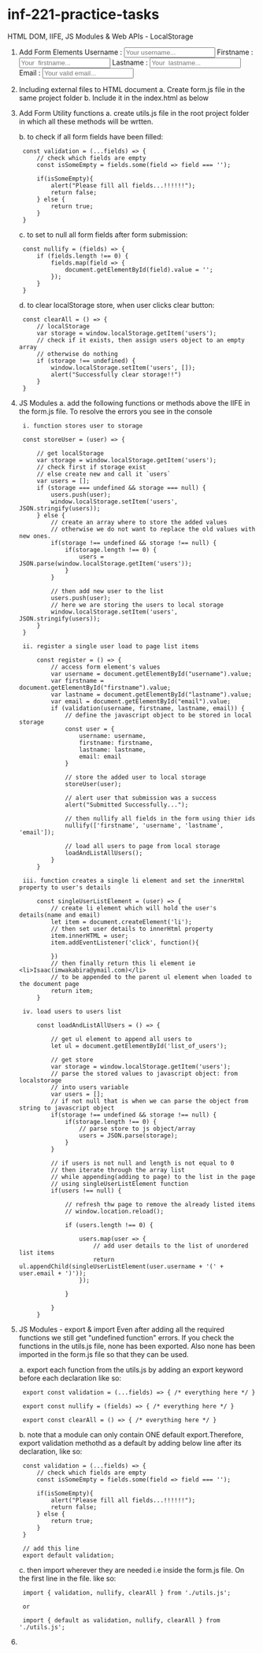 # inf-221-practice-tasks
HTML DOM, IIFE, JS Modules &amp; Web APIs - LocalStorage

1. Add Form Elements
    <label>Username :</label>
    <input type="text" name="username" id="username" placeholder="Your username..." />
    <label>Firstname :</label>
    <input type="text" name="firstname" id="firstname" placeholder="Your  firstname..." />
    <label>Lastname :</label>
    <input type="text" name="lastname" id="lastname" placeholder="Your  lastname..." />
    <label>Email :</label>
    <input type="text" name="email" id="email" placeholder="Your valid email..." />

2. Including external files to HTML document
    a. Create form.js file in the same project folder
    b. Include it in the index.html as below
                </body>
            <!-- Include JS File Here -->
            <script src="form.js" type="module" lang="javascript"></script>
        </html>

3. Add Form Utility functions
    a. create utils.js file in the root project folder in which all these methods will be wrtten.

    b. to check if all form fields have been filled:

        const validation = (...fields) => {
            // check which fields are empty
            const isSomeEmpty = fields.some(field => field === '');

            if(isSomeEmpty){
                alert("Please fill all fields...!!!!!!");
                return false;
            } else {
                return true;
            }
        }

    c. to set to null all form fields after form submission:

        const nullify = (fields) => {
            if (fields.length !== 0) {
                fields.map(field => {
                    document.getElementById(field).value = '';
                });
            }
        }

    d. to clear localStorage store, when user clicks clear button:

        const clearAll = () => {
            // localStorage
            var storage = window.localStorage.getItem('users');
            // check if it exists, then assign users object to an empty array
            // otherwise do nothing
            if (storage !== undefined) {
                window.localStorage.setItem('users', []);
                alert("Successfully clear storage!!")
            }
        }

4. JS Modules
    a. add the following functions or methods above the IIFE in the form.js file. To resolve the errors you see in the console

        i. function stores user to storage

        const storeUser = (user) => {

            // get localStorage
            var storage = window.localStorage.getItem('users');
            // check first if storage exist
            // else create new and call it `users`
            var users = [];
            if (storage === undefined && storage === null) {
                users.push(user);
                window.localStorage.setItem('users', JSON.stringify(users));
            } else {
                // create an array where to store the added values
                // otherwise we do not want to replace the old values with new ones.
                if(storage !== undefined && storage !== null) {
                    if(storage.length !== 0) {
                        users = JSON.parse(window.localStorage.getItem('users'));
                    }
                }
        
                // then add new user to the list
                users.push(user);
                // here we are storing the users to local storage
                window.localStorage.setItem('users', JSON.stringify(users));
            }
        }

        ii. register a single user load to page list items

            const register = () => {
                // access form element's values
                var username = document.getElementById("username").value;
                var firstname = document.getElementById("firstname").value;
                var lastname = document.getElementById("lastname").value;
                var email = document.getElementById("email").value;
                if (validation(username, firstname, lastname, email)) {
                    // define the javascript object to be stored in local storage
                    const user = {
                        username: username,
                        firstname: firstname,
                        lastname: lastname,
                        email: email
                    }

                    // store the added user to local storage
                    storeUser(user);

                    // alert user that submission was a success
                    alert("Submitted Successfully...");

                    // then nullify all fields in the form using thier ids
                    nullify(['firstname', 'username', 'lastname', 'email']);

                    // load all users to page from local storage
                    loadAndListAllUsers();
                }
            }

        iii. function creates a single li element and set the innerHtml property to user's details

            const singleUserListElement = (user) => {
                // create li element which will hold the user's details(name and email)
                let item = document.createElement('li');
                // then set user details to innerHtml property
                item.innerHTML = user;
                item.addEventListener('click', function(){
        
                })
                // then finally return this li element ie <li>Isaac(imwakabira@ymail.com)</li>
                // to be appended to the parent ul element when loaded to the document page
                return item;
            }

        iv. load users to users list

            const loadAndListAllUsers = () => {

                // get ul element to append all users to
                let ul = document.getElementById('list_of_users');

                // get store
                var storage = window.localStorage.getItem('users');
                // parse the stored values to javascript object: from localstorage 
                // into users variable
                var users = [];
                // if not null that is when we can parse the object from string to javascript object
                if(storage !== undefined && storage !== null) {
                    if(storage.length !== 0) {
                        // parse store to js object/array
                        users = JSON.parse(storage);
                    }
                }
    
                // if users is not null and length is not equal to 0
                // then iterate through the array list
                // while appending(adding to page) to the list in the page
                // using singleUserListElement function
                if(users !== null) {

                    // refresh thw page to remove the already listed items
                    // window.location.reload();

                    if (users.length !== 0) {

                        users.map(user => {
                            // add user details to the list of unordered list items
                            return ul.appendChild(singleUserListElement(user.username + '(' + user.email + ')'));
                        });

                    }

                }
            }

5. JS Modules - export & import
Even after adding all the required functions we still get "undefined function" errors. If you check the functions in the utils.js file, none has been exported. Also none has been imported in the form.js file so that they can be used.
    
    a. export each function from the utils.js by adding an export keyword before each declaration like so:

        export const validation = (...fields) => { /* everything here */ }

        export const nullify = (fields) => { /* everything here */ }

        export const clearAll = () => { /* everything here */ }

    b. note that a module can only contain ONE default export.Therefore, export validation methothd as a default by adding below line after its declaration, like so:

        const validation = (...fields) => {
            // check which fields are empty
            const isSomeEmpty = fields.some(field => field === '');

            if(isSomeEmpty){
                alert("Please fill all fields...!!!!!!");
                return false;
            } else {
                return true;
            }
        }

        // add this line
        export default validation;

    c. then import wherever they are needed i.e inside the form.js file. On the first line in the file. like so:

        import { validation, nullify, clearAll } from './utils.js'; 

        or 

        import { default as validation, nullify, clearAll } from './utils.js';


6. 